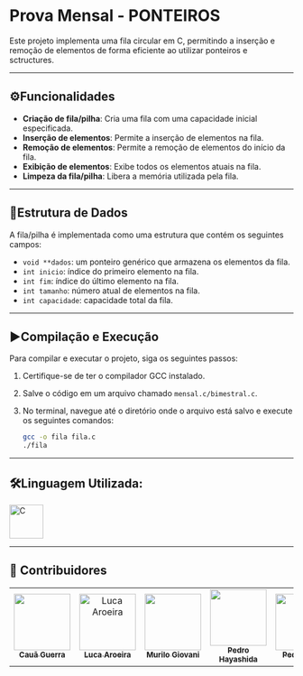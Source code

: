 # Prova Mensal - **PONTEIROS**

Este projeto implementa uma fila circular em C, permitindo a inserção e remoção de elementos de forma eficiente ao utilizar ponteiros e sctructures.

---

## ⚙Funcionalidades

- **Criação de fila/pilha**: Cria uma fila com uma capacidade inicial especificada.
- **Inserção de elementos**: Permite a inserção de elementos na fila.
- **Remoção de elementos**: Permite a remoção de elementos do início da fila.
- **Exibição de elementos**: Exibe todos os elementos atuais na fila.
- **Limpeza da fila/pilha**: Libera a memória utilizada pela fila.

---

## 🎲Estrutura de Dados

A fila/pilha é implementada como uma estrutura que contém os seguintes campos:

- `void **dados`: um ponteiro genérico que armazena os elementos da fila.
- `int inicio`: índice do primeiro elemento na fila.
- `int fim`: índice do último elemento na fila.
- `int tamanho`: número atual de elementos na fila.
- `int capacidade`: capacidade total da fila.

---

## ▶Compilação e Execução

Para compilar e executar o projeto, siga os seguintes passos:

1. Certifique-se de ter o compilador GCC instalado.
2. Salve o código em um arquivo chamado `mensal.c/bimestral.c`.
3. No terminal, navegue até o diretório onde o arquivo está salvo e execute os seguintes comandos:

   ```bash
   gcc -o fila fila.c
   ./fila

---

## **🛠Linguagem Utilizada:**

   <img src="https://cdn.jsdelivr.net/gh/devicons/devicon@latest/icons/c/c-original.svg" width="60" height="60" title="C" />

---

## **👥 Contribuidores**

<table>
    <tr>
        <td align="center">
            <a href="https://www.github.com/caua-guerra">
                <img
                    src="https://avatars.githubusercontent.com/caua-guerra"
                    width="100px;"
                />
                <br />
                <sub>
                    <b> Cauã Guerra </b>
                </sub>
            </a>
        </td>
        <td align="center">
            <a href="https://github.com/lucaaroeiracrv">
                <img
                    src="https://avatars.githubusercontent.com/lucaaroeiracrv"
                    width="100px;"
                    alt="Luca Aroeira"
                />
                <br />
                <sub>
                    <b> Luca Aroeira </b>
                </sub>
            </a>
        </td>
        <td align="center">
            <a href="https://github.com/mumuka3632">
                <img
                    src="https://avatars.githubusercontent.com/mumuka3632"
                    width="100px;"
                />
                <br />
                <sub>
                    <b> Murilo Giovani </b>
                </sub>
            </a>
        </td>
        <td align="center">
            <a href="https://github.com/hayasshida">
                <img
                    src="https://avatars.githubusercontent.com/hayasshida"
                    width="100px;"
                />
                <br />
                <sub>
                    <b> Pedro Hayashida </b>
                </sub>
            </a>
        </td>
        <td align="center">
            <a href="https://github.com/kohnn">
                <img
                    src="https://avatars.githubusercontent.com/kohnn"
                    width="100px;"
                />
                <br />
                <sub>
                    <b> Pedro Kohn </b>
                </sub>
            </a>
        </td>
        <td align="center">
            <a href="https://github.com/mockjk">
                <img
                    src="https://avatars.githubusercontent.com/mockjk"
                    width="100px;"
                />
                <br />
                <sub>
                    <b> Richard Vinicius </b>
                </sub>
            </a>
        </td>
    </tr>
</table>


